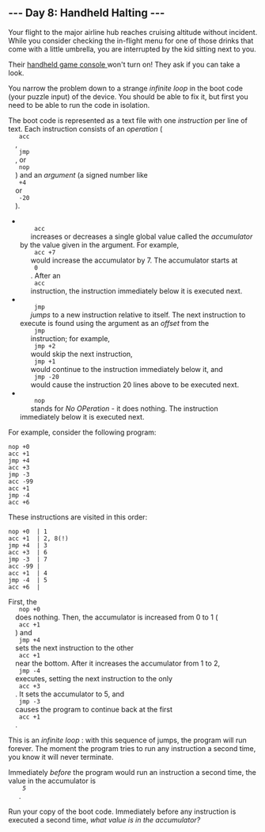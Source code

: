 <article class="day-desc">
 <h2>
  --- Day 8: Handheld Halting ---
 </h2>
 <p>
  Your flight to the major airline hub reaches cruising altitude without incident.  While you consider checking the in-flight menu for one of those drinks that come with a little umbrella, you are interrupted by the kid sitting next to you.
 </p>
 <p>
  Their
  <a href="https://en.wikipedia.org/wiki/Handheld_game_console" target="_blank">
   handheld game console
  </a>
  won't turn on! They ask if you can take a look.
 </p>
 <p>
  You narrow the problem down to a strange
  <em>
   infinite loop
  </em>
  in the
  <span title="A trendy new line of encrypted footwear?">
   boot code
  </span>
  (your puzzle input) of the device. You should be able to fix it, but first you need to be able to run the code in isolation.
 </p>
 <p>
  The boot code is represented as a text file with one
  <em>
   instruction
  </em>
  per line of text. Each instruction consists of an
  <em>
   operation
  </em>
  (
  <code>
   acc
  </code>
  ,
  <code>
   jmp
  </code>
  , or
  <code>
   nop
  </code>
  ) and an
  <em>
   argument
  </em>
  (a signed number like
  <code>
   +4
  </code>
  or
  <code>
   -20
  </code>
  ).
 </p>
 <ul>
  <li>
   <code>
    acc
   </code>
   increases or decreases a single global value called the
   <em>
    accumulator
   </em>
   by the value given in the argument. For example,
   <code>
    acc +7
   </code>
   would increase the accumulator by 7. The accumulator starts at
   <code>
    0
   </code>
   . After an
   <code>
    acc
   </code>
   instruction, the instruction immediately below it is executed next.
  </li>
  <li>
   <code>
    jmp
   </code>
   <em>
    jumps
   </em>
   to a new instruction relative to itself. The next instruction to execute is found using the argument as an
   <em>
    offset
   </em>
   from the
   <code>
    jmp
   </code>
   instruction; for example,
   <code>
    jmp +2
   </code>
   would skip the next instruction,
   <code>
    jmp +1
   </code>
   would continue to the instruction immediately below it, and
   <code>
    jmp -20
   </code>
   would cause the instruction 20 lines above to be executed next.
  </li>
  <li>
   <code>
    nop
   </code>
   stands for
   <em>
    No OPeration
   </em>
   - it does nothing.  The instruction immediately below it is executed next.
  </li>
 </ul>
 <p>
  For example, consider the following program:
 </p>
 <pre><code>nop +0
acc +1
jmp +4
acc +3
jmp -3
acc -99
acc +1
jmp -4
acc +6
</code></pre>
 <p>
  These instructions are visited in this order:
 </p>
 <pre><code>nop +0  | 1
acc +1  | 2, 8(!)
jmp +4  | 3
acc +3  | 6
jmp -3  | 7
acc -99 |
acc +1  | 4
jmp -4  | 5
acc +6  |
</code></pre>
 <p>
  First, the
  <code>
   nop +0
  </code>
  does nothing. Then, the accumulator is increased from 0 to 1 (
  <code>
   acc +1
  </code>
  ) and
  <code>
   jmp +4
  </code>
  sets the next instruction to the other
  <code>
   acc +1
  </code>
  near the bottom. After it increases the accumulator from 1 to 2,
  <code>
   jmp -4
  </code>
  executes, setting the next instruction to the only
  <code>
   acc +3
  </code>
  . It sets the accumulator to 5, and
  <code>
   jmp -3
  </code>
  causes the program to continue back at the first
  <code>
   acc +1
  </code>
  .
 </p>
 <p>
  This is an
  <em>
   infinite loop
  </em>
  : with this sequence of jumps, the program will run forever. The moment the program tries to run any instruction a second time, you know it will never terminate.
 </p>
 <p>
  Immediately
  <em>
   before
  </em>
  the program would run an instruction a second time, the value in the accumulator is
  <em>
   <code>
    5
   </code>
  </em>
  .
 </p>
 <p>
  Run your copy of the boot code. Immediately before any instruction is executed a second time,
  <em>
   what value is in the accumulator?
  </em>
 </p>
</article>
